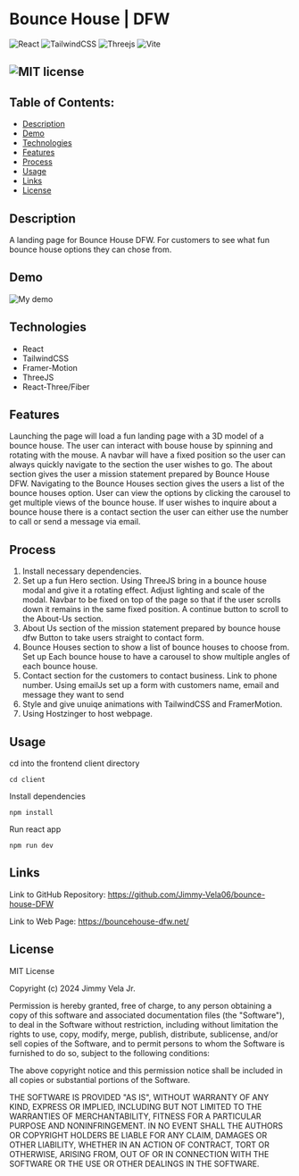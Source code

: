 # Bounce House | DFW

![React](https://img.shields.io/badge/react-%2320232a.svg?style=for-the-badge&logo=react&logoColor=%2361DAFB)
![TailwindCSS](https://img.shields.io/badge/tailwindcss-%2338B2AC.svg?style=for-the-badge&logo=tailwind-css&logoColor=white)
![Threejs](https://img.shields.io/badge/threejs-black?style=for-the-badge&logo=three.js&logoColor=white)
![Vite](https://img.shields.io/badge/vite-%23646CFF.svg?style=for-the-badge&logo=vite&logoColor=white)

## ![MIT license](https://img.shields.io/badge/License-MIT-red.svg)

## Table of Contents:
  - [Description](#description)
  - [Demo](#demo)
  - [Technologies](#technologies)
  - [Features](#features)
  - [Process](#process)
  - [Usage](#usage)
  - [Links](#links)
  - [License](#license)

## Description

A landing page for Bounce House DFW. For customers to see what fun bounce house
options they can chose from.

## Demo

![My demo](./demo.gif)

## Technologies

- React
- TailwindCSS
- Framer-Motion
- ThreeJS
- React-Three/Fiber

## Features

Launching the page will load a fun landing page with a 3D model of a bounce
house. The user can interact with bouse house by spinning and rotating with the
mouse. A navbar will have a fixed position so the user can always quickly
navigate to the section the user wishes to go. The about section gives the user
a mission statement prepared by Bounce House DFW. Navigating to the Bounce
Houses section gives the users a list of the bounce houses option. User can view
the options by clicking the carousel to get multiple views of the bounce house.
If user wishes to inquire about a bounce house there is a contact section the
user can either use the number to call or send a message via email.

## Process

1. Install necessary dependencies.
2. Set up a fun Hero section. Using ThreeJS bring in a bounce house modal and
   give it a rotating effect. Adjust lighting and scale of the modal. Navbar to
   be fixed on top of the page so that if the user scrolls down it remains in
   the same fixed position. A continue button to scroll to the About-Us section.
3. About Us section of the mission statement prepared by bounce house dfw Button
   to take users straight to contact form.
4. Bounce Houses section to show a list of bounce houses to choose from. Set up
   Each bounce house to have a carousel to show multiple angles of each bounce
   house.
5. Contact section for the customers to contact business. Link to phone number.
   Using emailJs set up a form with customers name, email and message they want
   to send
6. Style and give unuiqe animations with TailwindCSS and FramerMotion.
7. Using Hostzinger to host webpage.

## Usage

cd into the frontend client directory

```
cd client
```

Install dependencies

```
npm install
```

Run react app

```
npm run dev
```

## Links

Link to GitHub Repository: https://github.com/Jimmy-Vela06/bounce-house-DFW

Link to Web Page: https://bouncehouse-dfw.net/

## License

MIT License

Copyright (c) 2024 Jimmy Vela Jr.

Permission is hereby granted, free of charge, to any person obtaining a copy of
this software and associated documentation files (the "Software"), to deal in
the Software without restriction, including without limitation the rights to
use, copy, modify, merge, publish, distribute, sublicense, and/or sell copies of
the Software, and to permit persons to whom the Software is furnished to do so,
subject to the following conditions:

The above copyright notice and this permission notice shall be included in all
copies or substantial portions of the Software.

THE SOFTWARE IS PROVIDED "AS IS", WITHOUT WARRANTY OF ANY KIND, EXPRESS OR
IMPLIED, INCLUDING BUT NOT LIMITED TO THE WARRANTIES OF MERCHANTABILITY, FITNESS
FOR A PARTICULAR PURPOSE AND NONINFRINGEMENT. IN NO EVENT SHALL THE AUTHORS OR
COPYRIGHT HOLDERS BE LIABLE FOR ANY CLAIM, DAMAGES OR OTHER LIABILITY, WHETHER
IN AN ACTION OF CONTRACT, TORT OR OTHERWISE, ARISING FROM, OUT OF OR IN
CONNECTION WITH THE SOFTWARE OR THE USE OR OTHER DEALINGS IN THE SOFTWARE.
